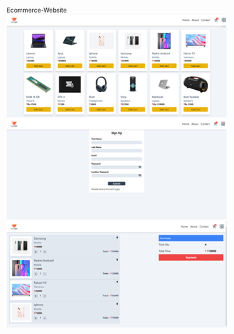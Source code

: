 Ecommerce-Website
![alt text](https://github.com/ShivamGuj/Ecommerce-Website/blob/master/Website.png)
![alt text](https://github.com/ShivamGuj/Ecommerce-Website/blob/master/Signup.png)
![alt text](https://github.com/ShivamGuj/Ecommerce-Website/blob/master/Cart.png)
